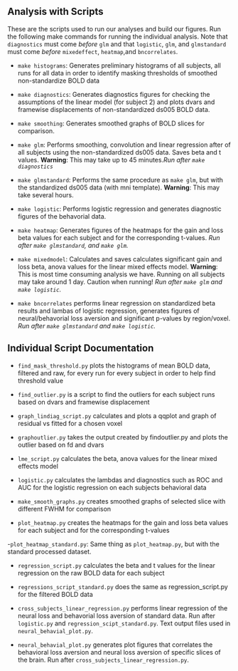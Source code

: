 ## Analysis with Scripts 

These are the scripts used to run our analyses and build our figures.
Run the following make commands for running the individual analysis. Note that 
`diagnostics` must come *before* `glm` and that `logistic`, `glm`, and 
`glmstandard` must come *before* `mixedeffect`, `heatmap`,and `bncorrelates`.

- `make histograms`: Generates preliminary histograms of all subjects, all runs
for all data in order to identify masking thresholds of smoothed non-standardize
BOLD data
- `make diagnostics`: Generates diagnostics figures for checking the assumptions
of the linear model (for subject 2) and plots dvars and framewise displacements
of non-standardized ds005 BOLD data. 
- `make smoothing`: Generates smoothed graphs of BOLD slices for comparison.
- `make glm`: Performs smoothing, convolution and linear regression after of all
 subjects using the non-standardized ds005 data. Saves beta and t values. 
**Warning**: This may take up to 45 minutes.*Run after `make diagnostics`*
- `make glmstandard`: Performs the same procedure as `make glm`, but with the 
standardized ds005 data (with mni template). **Warning**: This may take several 
hours.
- `make logistic`: Performs logistic regression and generates diagnostic figures
of the behavorial data. 

- `make heatmap`: Generates figures of the heatmaps for the gain and loss beta 
values for each subject and for the corresponding t-values. *Run after 
`make glmstandard`, and `make glm`.*
- `make mixedmodel`: Calculates and saves calculates significant gain and loss
beta, anova values for the linear mixed effects model. **Warning**: This is most
time consuming analysis we have. Running on all subjects may take around 1 day.
Caution when running! *Run after `make glm` and `make logistic`.*
- `make bncorrelates` performs linear regression on standardized beta results 
and lambas of logistic regression, generates figures of neural/behavorial loss 
aversion and significant p-values by region/voxel. *Run after `make glmstandard`
and `make logistic`.*

## Individual Script Documentation

- `find_mask_threshold.py` plots the histograms of mean BOLD data, filtered 
and raw, for every run for every subject in order to help find threshold value

- `find_outlier.py` is a script to find the outliers for each subject runs based
on dvars and framewise displacement

- `graph_lindiag_script.py` calculates and plots a qqplot and graph of residual
vs fitted for a chosen voxel

- `graphoutlier.py` takes the output created by findoutlier.py and plots the
outlier based on fd and dvars

- `lme_script.py` calculates the beta, anova values for the linear mixed 
effects model

- `logistic.py` calculates the lambdas and diagnostics such as ROC and AUC
for the logistic regression on each subjects behavioral data

- `make_smooth_graphs.py` creates smoothed graphs of selected slice with 
different FWHM for comparison

- `plot_heatmap.py` creates the heatmaps for the gain and loss beta values for
each subject and for the corresponding t-values

-`plot_heatmap_standard.py`: Same thing as `plot_heatmap.py`, but with the 
standard processed dataset. 

- `regression_script.py` calculates the beta and t values for the linear
regression on the raw BOLD data for each subject

- `regressions_script_standard.py` does the same as regression\_script.py for 
the filtered BOLD data

- `cross_subjects_linear_regression.py` performs linear regression of the 
neural loss and behavorial loss aversion of standard data. Run after 
`logistic.py` and `regression_scipt_standard.py`. Text output files used in 
`neural_behavial_plot.py`.

- `neural_behavial_plot.py` generates plot figures that correlates the 
behavioral loss aversion and neural loss aversion of specific slices of the 
brain. Run after `cross_subjects_linear_regression.py`. 
